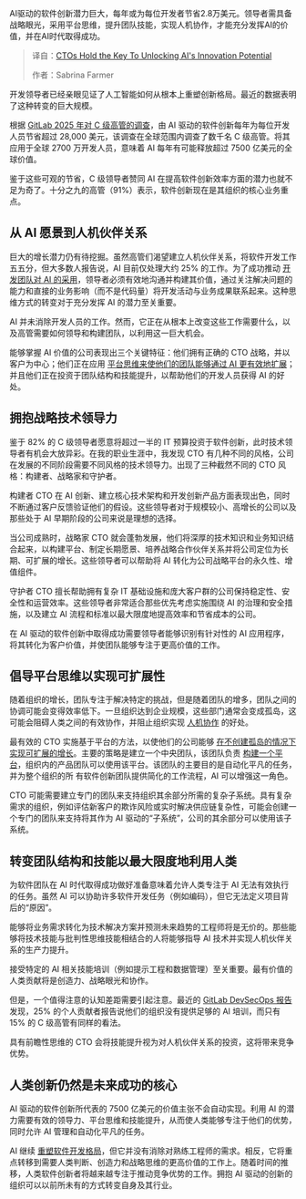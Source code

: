 
<!--
title: CTO：释放AI创新潜力的关键
cover: https://cdn.thenewstack.io/media/2025/09/41b41a22-ai.jpg
summary: AI驱动的软件创新潜力巨大，每年或为每位开发者节省2.8万美元。领导者需具备战略眼光，采用平台思维，提升团队技能，实现人机协作，才能充分发挥AI的价值，并在AI时代取得成功。
-->

AI驱动的软件创新潜力巨大，每年或为每位开发者节省2.8万美元。领导者需具备战略眼光，采用平台思维，提升团队技能，实现人机协作，才能充分发挥AI的价值，并在AI时代取得成功。

> 译自：[CTOs Hold the Key To Unlocking AI's Innovation Potential](https://thenewstack.io/ctos-hold-the-key-to-unlocking-ais-innovation-potential/)
> 
> 作者：Sabrina Farmer

开发领导者已经亲眼见证了人工智能如何从根本上重塑创新格局。最近的数据表明了这种转变的巨大规模。

根据 [GitLab 2025 年对 C 级高管的调查](https://about.gitlab.com/software-innovation-report/)，由 AI 驱动的软件创新每年为每位开发人员节省超过 28,000 美元，该调查在全球范围内调查了数千名 C 级高管。将其应用于全球 2700 万开发人员，意味着 AI 每年有可能释放超过 7500 亿美元的全球价值。

鉴于这些可观的节省，C 级领导者赞同 AI 在提高软件创新效率方面的潜力也就不足为奇了。十分之九的高管（91%）表示，软件创新现在是其组织的核心业务重点。

## **从 AI 愿景到人机伙伴关系**

巨大的增长潜力仍有待挖掘。虽然高管们渴望建立人机伙伴关系，将软件开发工作五五分，但大多数人报告说，AI 目前仅处理大约 25% 的工作。为了成功推动 [开发团队对 AI 的采用](https://thenewstack.io/what-pair-programming-can-show-us-about-implementing-ai/)，领导者必须有效地沟通并构建其价值，通过关注解决问题的能力和直接的业务影响（而不是代码量）将开发活动与业务成果联系起来。这种思维方式的转变对于充分发挥 AI 的潜力至关重要。

AI 并未消除开发人员的工作。然而，它正在从根本上改变这些工作需要什么，以及高管需要如何领导和构建团队，以利用这一巨大机会。

能够掌握 AI 价值的公司表现出三个关键特征：他们拥有正确的 CTO 战略，并以客户为中心；他们正在应用 [平台思维来使他们的团队能够通过 AI 更有效地扩展](https://thenewstack.io/accelerating-developer-velocity-with-effective-platform-teams/)；并且他们正在投资于团队结构和技能提升，以帮助他们的开发人员获得 AI 的好处。

## **拥抱战略技术领导力**

鉴于 82% 的 C 级领导者愿意将超过一半的 IT 预算投资于软件创新，此时技术领导者有机会大放异彩。在我的职业生涯中，我发现 CTO 有几种不同的风格，公司在发展的不同阶段需要不同风格的技术领导力。出现了三种截然不同的 CTO 风格：构建者、战略家和守护者。

构建者 CTO 在 AI 创新、建立核心技术架构和开发创新产品方面表现出色，同时不断通过客户反馈验证他们的假设。这些领导者对于规模较小、高增长的公司以及那些处于 AI 早期阶段的公司来说是理想的选择。

当公司成熟时，战略家 CTO 就会蓬勃发展，他们将深厚的技术知识和业务知识结合起来，以构建平台、制定长期愿景、培养战略合作伙伴关系并将公司定位为长期、可扩展的增长。这些领导者可以帮助将 AI 转化为公司战略平台的永久性、增值组件。

守护者 CTO 擅长帮助拥有复杂 IT 基础设施和庞大客户群的公司保持稳定性、安全性和运营效率。这些领导者非常适合那些优先考虑实施围绕 AI 的治理和安全措施，以及建立 AI 流程和标准以最大限度地提高效率和节省成本的公司。

在 AI 驱动的软件创新中取得成功需要领导者能够识别有针对性的 AI 应用程序，将其转化为客户价值，并使团队能够专注于更高价值的工作。

## 倡导平台思维以实现可扩展性

随着组织的增长，团队专注于解决特定的挑战，但是随着团队的增多，团队之间的协调可能会变得效率低下。一旦组织达到企业规模，这些部门通常会变成孤岛，这可能会阻碍人类之间的有效协作，并阻止组织实现 [人机协作](https://thenewstack.io/50-50-the-future-of-human-ai-collaboration-for-innovation/) 的好处。

最有效的 CTO 实施基于平台的方法，以使他们的公司能够 [在不创建孤岛的情况下实现可扩展的增长](https://thenewstack.io/creating-a-strategic-roadmap-for-effective-ai-implementation/)。主要的策略是建立一个中央团队，该团队负责 [构建一个平台](https://thenewstack.io/platform-teams-adopt-these-7-developer-productivity-drivers/)，组织内的产品团队可以使用该平台。该团队的主要目的是自动化平凡的任务，并为整个组织的所 有软件创新团队提供简化的工作流程，AI 可以增强这一角色。

CTO 可能需要建立专门的团队来支持组织其余部分所需的复杂子系统。具有复杂需求的组织，例如评估新客户的欺诈风险或实时解决供应链复杂性，可能会创建一个专门的团队来支持将其作为 AI 驱动的“子系统”，公司的其余部分可以使用该子系统。

## 转变团队结构和技能以最大限度地利用人类

为软件团队在 AI 时代取得成功做好准备意味着允许人类专注于 AI 无法有效执行的任务。虽然 AI 可以协助许多软件开发任务（例如编码），但它无法定义项目背后的“原因”。

能够将业务需求转化为技术解决方案并预测未来趋势的工程师将是无价的。那些能够将技术技能与批判性思维技能相结合的人将能够指导 AI 技术并实现人机伙伴关系的生产力提升。

接受特定的 AI 相关技能培训（例如提示工程和数据管理）至关重要。最有价值的人类贡献将是创造力、战略眼光和协作。

但是，一个值得注意的认知差距需要引起注意。最近的 [GitLab DevSecOps 报告](https://about.gitlab.com/developer-survey/) 发现，25% 的个人贡献者报告说他们的组织没有提供足够的 AI 培训，而只有 15% 的 C 级高管有同样的看法。

具有前瞻性思维的 CTO 会将技能提升视为对人机伙伴关系的投资，这将带来竞争优势。

## 人类创新仍然是未来成功的核心

AI 驱动的软件创新所代表的 7500 亿美元的价值主张不会自动实现。利用 AI 的潜力需要有效的领导力、平台思维和技能提升，从而使人类能够专注于他们的优势，同时允许 AI 管理和自动化平凡的任务。

AI 继续 [重塑软件开发格局](https://thenewstack.io/how-ai-is-reshaping-the-software-development-life-cycle/)，但它并没有消除对熟练工程师的需求。相反，它将重点转移到需要人类判断、创造力和战略思维的更高价值的工作上。随着时间的推移，人类软件创新者将越来越专注于推动竞争优势的工作。拥抱 AI 驱动的创新的组织可以以前所未有的方式转变自身及其行业。
